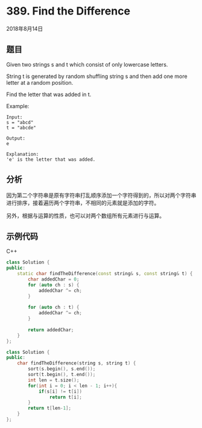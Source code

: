 # 389. Find the Difference

2018年8月14日

## 题目

Given two strings s and t which consist of only lowercase letters.

String t is generated by random shuffling string s and then add one more letter at a random position.

Find the letter that was added in t.

Example:

```no
Input:
s = "abcd"
t = "abcde"

Output:
e

Explanation:
'e' is the letter that was added.
```

## 分析

因为第二个字符串是原有字符串打乱顺序添加一个字符得到的，所以对两个字符串进行排序，接着遍历两个字符串，不相同的元素就是添加的字符。

另外，根据与运算的性质，也可以对两个数组所有元素进行与运算。

## 示例代码

C++

```cpp
class Solution {
public:
    static char findTheDifference(const string& s, const string& t) {
        char addedChar = 0;
        for (auto ch : s) {
            addedChar ^= ch;
        }
        
        for (auto ch : t) {
            addedChar ^= ch;
        }
        
        return addedChar;
    }
};
```

```cpp
class Solution {
public:
    char findTheDifference(string s, string t) {
        sort(s.begin(), s.end());
        sort(t.begin(), t.end());
        int len = t.size();
        for(int i = 0; i < len - 1; i++){
            if(s[i] != t[i])
                return t[i];
        }
        return t[len-1];
    }
};
```